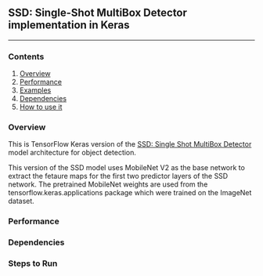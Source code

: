## SSD: Single-Shot MultiBox Detector implementation in Keras
---
### Contents

1. [Overview](#overview)
2. [Performance](#performance)
3. [Examples](#examples)
4. [Dependencies](#dependencies)
5. [How to use it](#how-to-use-it)

### Overview

This is TensorFlow Keras version of the [SSD: Single Shot MultiBox Detector](https://arxiv.org/abs/1512.02325) model architecture for object detection.

This version of the SSD model uses MobileNet V2 as the base network to extract the fetaure maps for the first two predictor layers of the SSD network. The pretrained MobileNet weights are used from the tensorflow.keras.applications package which were trained on the ImageNet dataset.

### Performance

### Dependencies

### Steps to Run
